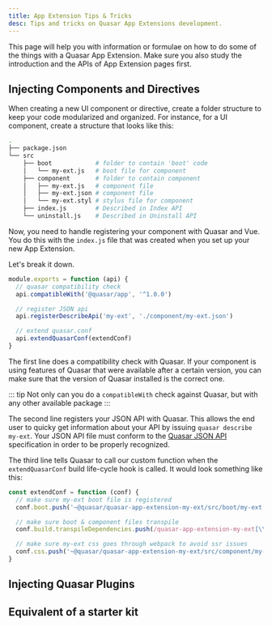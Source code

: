 ```yaml
---
title: App Extension Tips & Tricks
desc: Tips and tricks on Quasar App Extensions development.
---
```


This page will help you with information or formulae on how to do some of the things with a Quasar App Extension. Make sure you also study the introduction and the APIs of App Extension pages first.

## Injecting Components and Directives

When creating a new UI component or directive, create a folder structure to keep your code modularized and organized. For instance, for a UI component, create a structure that looks like this:

```bash
.
├── package.json
└── src
    ├── boot            # folder to contain 'boot' code
    │   └── my-ext.js   # boot file for component
    ├── component       # folder to contain component
    │   ├── my-ext.js   # component file
    │   ├── my-ext.json # component file
    │   └── my-ext.styl # stylus file for component
    ├── index.js        # Described in Index API
    └── uninstall.js    # Described in Uninstall API
```

Now, you need to handle registering your component with Quasar and Vue. You do this with the `index.js` file that was created when you set up your new App Extension.

Let's break it down.

```js
module.exports = function (api) {
  // quasar compatibility check
  api.compatibleWith('@quasar/app', '^1.0.0')

  // register JSON api
  api.registerDescribeApi('my-ext', './component/my-ext.json')

  // extend quasar.conf
  api.extendQuasarConf(extendConf)
}
```

The first line does a compatibility check with Quasar. If your component is using features of Quasar that were available after a certain version, you can make sure that the version of Quasar installed is the correct one.

::: tip
Not only can you do a `compatibleWith` check against Quasar, but with any other available package
:::

The second line registers your JSON API with Quasar. This allows the end user to quicky get information about your API by issuing `quasar describe my-ext`. Your JSON API file must conform to the [Quasar JSON API](/app-extensions/development-guide/json-api) specification in order to be properly recognized.

The third line tells Quasar to call our custom function when the `extendQuasarConf` build life-cycle hook is called. It would look something like this:

```js
const extendConf = function (conf) {
  // make sure my-ext boot file is registered
  conf.boot.push('~@quasar/quasar-app-extension-my-ext/src/boot/my-ext.js')

  // make sure boot & component files transpile
  conf.build.transpileDependencies.push(/quasar-app-extension-my-ext[\\/]src/)

  // make sure my-ext css goes through webpack to avoid ssr issues
  conf.css.push('~@quasar/quasar-app-extension-my-ext/src/component/my-ext.styl')
}
```

## Injecting Quasar Plugins

## Equivalent of a starter kit
